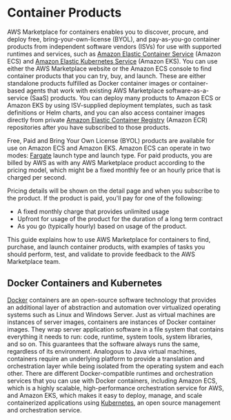 # Container Products<a name="buyer-what-is-aws-marketplace-for-containers"></a>

 AWS Marketplace for containers enables you to discover, procure, and deploy free, bring\-your\-own\-license \(BYOL\), and pay\-as\-you\-go container products from independent software vendors \(ISVs\) for use with supported runtimes and services, such as [Amazon Elastic Container Service](https://docs.aws.amazon.com/AmazonECS/latest/userguide/) \(Amazon ECS\) and [Amazon Elastic Kubernetes Service](https://docs.aws.amazon.com/eks/latest/userguide/) \(Amazon EKS\)\. You can use either the AWS Marketplace website or the Amazon ECS console to find container products that you can try, buy, and launch\. These are either standalone products fulfilled as Docker container images or container\-based agents that work with existing AWS Marketplace software\-as\-a\-service \(SaaS\) products\. You can deploy many products to Amazon ECS or Amazon EKS by using ISV\-supplied deployment templates, such as task definitions or Helm charts, and you can also access container images directly from private [Amazon Elastic Container Registry](https://docs.aws.amazon.com/AmazonECR/latest/userguide/) \(Amazon ECR\) repositories after you have subscribed to those products\. 

Free, Paid and Bring Your Own License \(BYOL\) products are available for use on Amazon ECS and Amazon EKS\. Amazon ECS can operate in two modes: [Fargate](https://docs.aws.amazon.com/AmazonECS/latest/userguide/ECS_GetStarted_Fargate.html) launch type and launch type\. For paid products, you are billed by AWS as with any AWS Marketplace product according to the pricing model, which might be a fixed monthly fee or an hourly price that is charged per second\. 

Pricing details will be shown on the detail page and when you subscribe to the product\. If the product is paid, you'll pay for one of the following:
+ A fixed monthly charge that provides unlimited usage
+ Upfront for usage of the product for the duration of a long term contract
+ As you go \(typically hourly\) based on usage of the product\.

 This guide explains how to use AWS Marketplace for containers to find, purchase, and launch container products, with examples of tasks you should perform, test, and validate to provide feedback to the AWS Marketplace team\.

## Docker Containers and Kubernetes<a name="buyer-introduction-to-docker-containers-and-kubernetes"></a>

 [Docker](https://docs.aws.amazon.com/AmazonECR/latest/userguide/docker-basics.html) containers are an open\-source software technology that provides an additional layer of abstraction and automation over virtualized operating systems such as Linux and Windows Server\. Just as virtual machines are instances of server images, containers are instances of Docker container images\. They wrap server application software in a file system that contains everything it needs to run: code, runtime, system tools, system libraries, and so on\. This guarantees that the software always runs the same, regardless of its environment\. Analogous to Java virtual machines, containers require an underlying platform to provide a translation and orchestration layer while being isolated from the operating system and each other\. There are different Docker\-compatible runtimes and orchestration services that you can use with Docker containers, including Amazon ECS, which is a highly scalable, high\-performance orchestration service for AWS, and Amazon EKS, which makes it easy to deploy, manage, and scale containerized applications using [Kubernetes](https://docs.aws.amazon.com/eks/latest/userguide/), an open source management and orchestration service\.